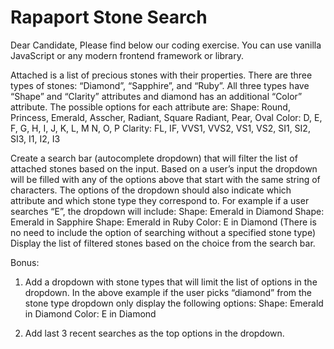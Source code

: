 # Rapaport Stone Search

Dear Candidate,
Please find below our coding exercise. You can use vanilla JavaScript or any modern frontend framework or
library.

Attached is a list of precious stones with their properties.
There are three types of stones: “Diamond”, “Sapphire”, and “Ruby”.
All three types have “Shape” and “Clarity” attributes and diamond has an additional “Color” attribute.
The possible options for each attribute are:
Shape: Round, Princess, Emerald, Asscher, Radiant, Square Radiant, Pear, Oval
Color: D, E, F, G, H, I, J, K, L, M N, O, P
Clarity: FL, IF, VVS1, VVS2, VS1, VS2, SI1, SI2, SI3, I1, I2, I3

Create a search bar (autocomplete dropdown) that will filter the list of attached stones based on the input.
Based on a user’s input the dropdown will be filled with any of the options above that start with the same string of
characters.
The options of the dropdown should also indicate which attribute and which stone type they correspond to.
For example if a user searches “E”, the dropdown will include:
Shape: Emerald in Diamond
Shape: Emerald in Sapphire
Shape: Emerald in Ruby
Color: E in Diamond
(There is no need to include the option of searching without a specified stone type)
Display the list of filtered stones based on the choice from the search bar.

Bonus:
1) Add a dropdown with stone types that will limit the list of options in the dropdown. In the above example
if the user picks “diamond” from the stone type dropdown only display the following options:
Shape: Emerald in Diamond
Color: E in Diamond

2) Add last 3 recent searches as the top options in the dropdown.
